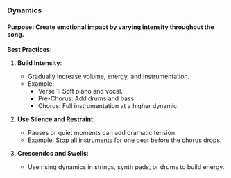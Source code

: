 ### **Dynamics**

#### **Purpose**: Create emotional impact by varying intensity throughout the song.

**Best Practices**:

1. **Build Intensity**:
    
    - Gradually increase volume, energy, and instrumentation.
    - Example:
        - Verse 1: Soft piano and vocal.
        - Pre-Chorus: Add drums and bass.
        - Chorus: Full instrumentation at a higher dynamic.
2. **Use Silence and Restraint**:
    
    - Pauses or quiet moments can add dramatic tension.
    - Example: Stop all instruments for one beat before the chorus drops.
3. **Crescendos and Swells**:
    
    - Use rising dynamics in strings, synth pads, or drums to build energy.